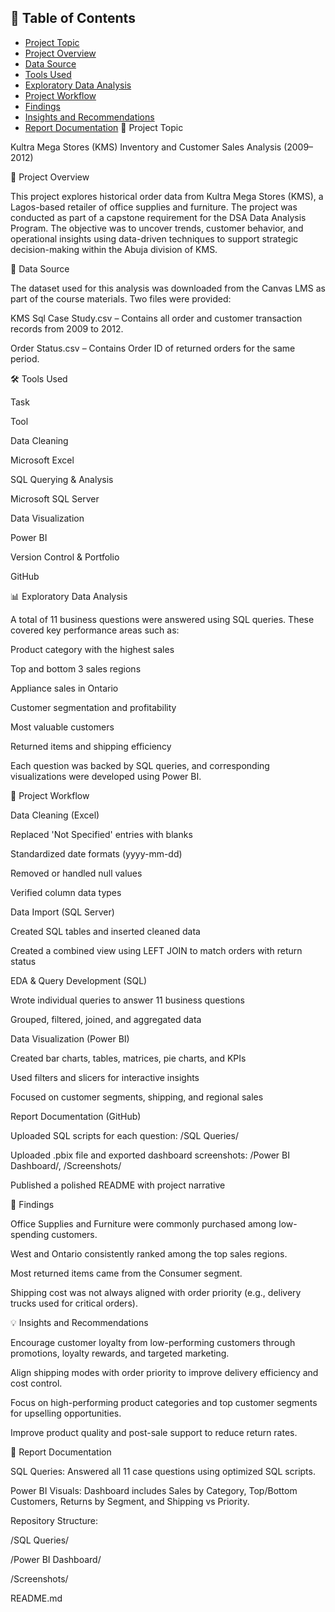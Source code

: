## 📑 Table of Contents

- [Project Topic](#project-topic)
- [Project Overview](#project-overview)
- [Data Source](#data-source)
- [Tools Used](#tools-used)
- [Exploratory Data Analysis](#exploratory-data-analysis)
- [Project Workflow](#project-workflow)
- [Findings](#findings)
- [Insights and Recommendations](#insights-and-recommendations)
- [Report Documentation](#report-documentation)
📌 Project Topic

Kultra Mega Stores (KMS) Inventory and Customer Sales Analysis (2009–2012)

📖 Project Overview

This project explores historical order data from Kultra Mega Stores (KMS), a Lagos-based retailer of office supplies and furniture. The project was conducted as part of a capstone requirement for the DSA Data Analysis Program. The objective was to uncover trends, customer behavior, and operational insights using data-driven techniques to support strategic decision-making within the Abuja division of KMS.

📂 Data Source

The dataset used for this analysis was downloaded from the Canvas LMS as part of the course materials. Two files were provided:

KMS Sql Case Study.csv – Contains all order and customer transaction records from 2009 to 2012.

Order Status.csv – Contains Order ID of returned orders for the same period.

🛠 Tools Used

Task

Tool

Data Cleaning

Microsoft Excel

SQL Querying & Analysis

Microsoft SQL Server

Data Visualization

Power BI

Version Control & Portfolio

GitHub

📊 Exploratory Data Analysis

A total of 11 business questions were answered using SQL queries. These covered key performance areas such as:

Product category with the highest sales

Top and bottom 3 sales regions

Appliance sales in Ontario

Customer segmentation and profitability

Most valuable customers

Returned items and shipping efficiency

Each question was backed by SQL queries, and corresponding visualizations were developed using Power BI.

🔄 Project Workflow

Data Cleaning (Excel)

Replaced 'Not Specified' entries with blanks

Standardized date formats (yyyy-mm-dd)

Removed or handled null values

Verified column data types

Data Import (SQL Server)

Created SQL tables and inserted cleaned data

Created a combined view using LEFT JOIN to match orders with return status

EDA & Query Development (SQL)

Wrote individual queries to answer 11 business questions

Grouped, filtered, joined, and aggregated data

Data Visualization (Power BI)

Created bar charts, tables, matrices, pie charts, and KPIs

Used filters and slicers for interactive insights

Focused on customer segments, shipping, and regional sales

Report Documentation (GitHub)

Uploaded SQL scripts for each question: /SQL Queries/

Uploaded .pbix file and exported dashboard screenshots: /Power BI Dashboard/, /Screenshots/

Published a polished README with project narrative

📌 Findings

Office Supplies and Furniture were commonly purchased among low-spending customers.

West and Ontario consistently ranked among the top sales regions.

Most returned items came from the Consumer segment.

Shipping cost was not always aligned with order priority (e.g., delivery trucks used for critical orders).

💡 Insights and Recommendations

Encourage customer loyalty from low-performing customers through promotions, loyalty rewards, and targeted marketing.

Align shipping modes with order priority to improve delivery efficiency and cost control.

Focus on high-performing product categories and top customer segments for upselling opportunities.

Improve product quality and post-sale support to reduce return rates.

📁 Report Documentation

SQL Queries: Answered all 11 case questions using optimized SQL scripts.

Power BI Visuals: Dashboard includes Sales by Category, Top/Bottom Customers, Returns by Segment, and Shipping vs Priority.

Repository Structure:

/SQL Queries/

/Power BI Dashboard/

/Screenshots/

README.md


